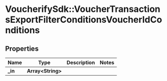 # VoucherifySdk::VoucherTransactionsExportFilterConditionsVoucherIdConditions

## Properties

| Name | Type | Description | Notes |
| ---- | ---- | ----------- | ----- |
| **_in** | **Array&lt;String&gt;** |  |  |

